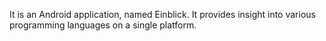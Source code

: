 It is an Android application, named Einblick. It provides insight into various programming languages on a single platform.
